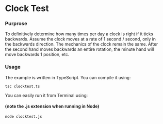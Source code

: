 # Clock Test

### Purprose
To definitively determine how many times per day a clock is right if it ticks backwards. Assume the clock moves at a rate of 1 second / second, only in the backwards direction. The mechanics of the clock remain the same. After the second hand moves backwards an entire rotation, the minute hand will move backwards 1 position, etc.

### Usage
The example is written in TypeScript. You can compile it using:
```
tsc clocktest.ts
```
You can easily run it from Terminal using:
#### (note the .js extension when running in Node)
```
node clocktest.js
```
